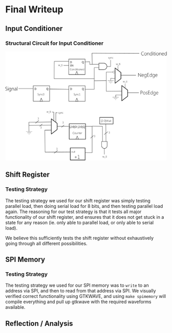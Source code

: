 # Final Writeup

## Input Conditioner

### Structural Circuit for Input Conditioner

![InputConditioner](inputConditioner.png)

## Shift Register

### Testing Strategy

The testing strategy we used for our shift register was simply testing parallel load, then doing serial load for 8 bits, and then testing parallel load again. The reasoning for our test strategy is that it tests all major functionality of our shift register, and ensures that it does not get stuck in a state for any reason (ie. only able to parallel load, or only able to serial load).

We believe this sufficiently tests the shift register without exhaustively going through all different possibilities.

## SPI Memory

### Testing Strategy

The testing strategy we used for our SPI memory was to `write` to an address via SPI, and then to read from that address via SPI. We visually verified correct functionality using GTKWAVE, and using `make spimemory` will compile everything and pull up gtkwave with the required waveforms available.


## Reflection / Analysis

